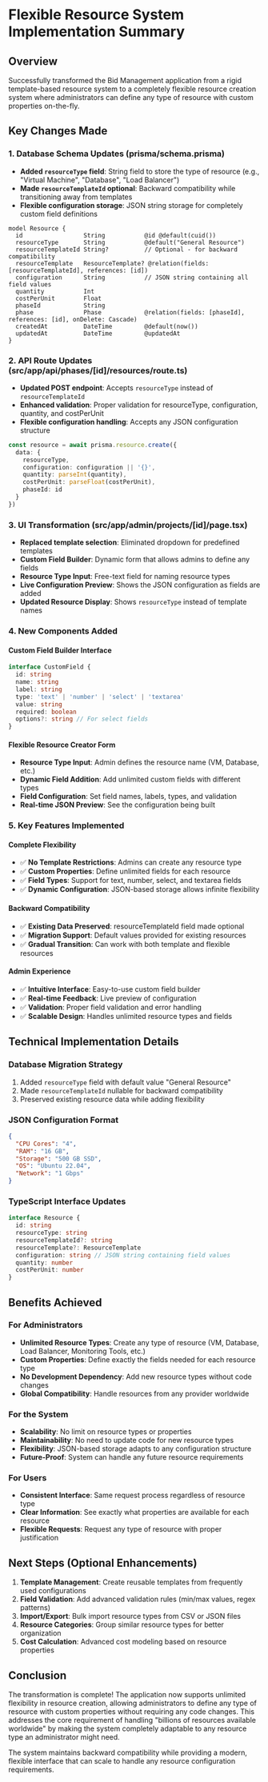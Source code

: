 # Flexible Resource System Implementation Summary

## Overview
Successfully transformed the Bid Management application from a rigid template-based resource system to a completely flexible resource creation system where administrators can define any type of resource with custom properties on-the-fly.

## Key Changes Made

### 1. Database Schema Updates (prisma/schema.prisma)
- **Added `resourceType` field**: String field to store the type of resource (e.g., "Virtual Machine", "Database", "Load Balancer")
- **Made `resourceTemplateId` optional**: Backward compatibility while transitioning away from templates
- **Flexible configuration storage**: JSON string storage for completely custom field definitions

```prisma
model Resource {
  id                 String           @id @default(cuid())
  resourceType       String           @default("General Resource")
  resourceTemplateId String?          // Optional - for backward compatibility
  resourceTemplate   ResourceTemplate? @relation(fields: [resourceTemplateId], references: [id])
  configuration      String           // JSON string containing all field values
  quantity           Int
  costPerUnit        Float
  phaseId            String
  phase              Phase            @relation(fields: [phaseId], references: [id], onDelete: Cascade)
  createdAt          DateTime         @default(now())
  updatedAt          DateTime         @updatedAt
}
```

### 2. API Route Updates (src/app/api/phases/[id]/resources/route.ts)
- **Updated POST endpoint**: Accepts `resourceType` instead of `resourceTemplateId`
- **Enhanced validation**: Proper validation for resourceType, configuration, quantity, and costPerUnit
- **Flexible configuration handling**: Accepts any JSON configuration structure

```typescript
const resource = await prisma.resource.create({
  data: {
    resourceType,
    configuration: configuration || '{}',
    quantity: parseInt(quantity),
    costPerUnit: parseFloat(costPerUnit),
    phaseId: id
  }
})
```

### 3. UI Transformation (src/app/admin/projects/[id]/page.tsx)
- **Replaced template selection**: Eliminated dropdown for predefined templates
- **Custom Field Builder**: Dynamic form that allows admins to define any fields
- **Resource Type Input**: Free-text field for naming resource types
- **Live Configuration Preview**: Shows the JSON configuration as fields are added
- **Updated Resource Display**: Shows `resourceType` instead of template names

### 4. New Components Added

#### Custom Field Builder Interface
```typescript
interface CustomField {
  id: string
  name: string
  label: string
  type: 'text' | 'number' | 'select' | 'textarea'
  value: string
  required: boolean
  options?: string // For select fields
}
```

#### Flexible Resource Creator Form
- **Resource Type Input**: Admin defines the resource name (VM, Database, etc.)
- **Dynamic Field Addition**: Add unlimited custom fields with different types
- **Field Configuration**: Set field names, labels, types, and validation
- **Real-time JSON Preview**: See the configuration being built

### 5. Key Features Implemented

#### Complete Flexibility
- ✅ **No Template Restrictions**: Admins can create any resource type
- ✅ **Custom Properties**: Define unlimited fields for each resource
- ✅ **Field Types**: Support for text, number, select, and textarea fields
- ✅ **Dynamic Configuration**: JSON-based storage allows infinite flexibility

#### Backward Compatibility
- ✅ **Existing Data Preserved**: resourceTemplateId field made optional
- ✅ **Migration Support**: Default values provided for existing resources
- ✅ **Gradual Transition**: Can work with both template and flexible resources

#### Admin Experience
- ✅ **Intuitive Interface**: Easy-to-use custom field builder
- ✅ **Real-time Feedback**: Live preview of configuration
- ✅ **Validation**: Proper field validation and error handling
- ✅ **Scalable Design**: Handles unlimited resource types and fields

## Technical Implementation Details

### Database Migration Strategy
1. Added `resourceType` field with default value "General Resource"
2. Made `resourceTemplateId` nullable for backward compatibility
3. Preserved existing resource data while adding flexibility

### JSON Configuration Format
```json
{
  "CPU Cores": "4",
  "RAM": "16 GB",
  "Storage": "500 GB SSD",
  "OS": "Ubuntu 22.04",
  "Network": "1 Gbps"
}
```

### TypeScript Interface Updates
```typescript
interface Resource {
  id: string
  resourceType: string
  resourceTemplateId?: string
  resourceTemplate?: ResourceTemplate
  configuration: string // JSON string containing field values
  quantity: number
  costPerUnit: number
}
```

## Benefits Achieved

### For Administrators
- **Unlimited Resource Types**: Create any type of resource (VM, Database, Load Balancer, Monitoring Tools, etc.)
- **Custom Properties**: Define exactly the fields needed for each resource type
- **No Development Dependency**: Add new resource types without code changes
- **Global Compatibility**: Handle resources from any provider worldwide

### For the System
- **Scalability**: No limit on resource types or properties
- **Maintainability**: No need to update code for new resource types
- **Flexibility**: JSON-based storage adapts to any configuration structure
- **Future-Proof**: System can handle any future resource requirements

### For Users
- **Consistent Interface**: Same request process regardless of resource type
- **Clear Information**: See exactly what properties are available for each resource
- **Flexible Requests**: Request any type of resource with proper justification

## Next Steps (Optional Enhancements)

1. **Template Management**: Create reusable templates from frequently used configurations
2. **Field Validation**: Add advanced validation rules (min/max values, regex patterns)
3. **Import/Export**: Bulk import resource types from CSV or JSON files
4. **Resource Categories**: Group similar resource types for better organization
5. **Cost Calculation**: Advanced cost modeling based on resource properties

## Conclusion

The transformation is complete! The application now supports unlimited flexibility in resource creation, allowing administrators to define any type of resource with custom properties without requiring any code changes. This addresses the core requirement of handling "billions of resources available worldwide" by making the system completely adaptable to any resource type an administrator might need.

The system maintains backward compatibility while providing a modern, flexible interface that can scale to handle any resource configuration requirements.